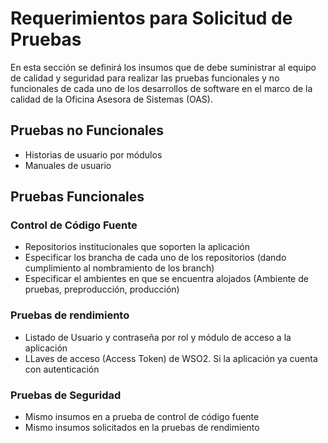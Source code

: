 # Requerimientos para Solicitud de Pruebas
En esta sección se definirá los insumos que de debe suministrar  al equipo de calidad y seguridad para realizar las pruebas funcionales y no funcionales de cada uno de los desarrollos de software en el marco de la calidad de la Oficina Asesora de Sistemas (OAS).

## Pruebas no Funcionales

- Historias de usuario por módulos
- Manuales de usuario

## Pruebas Funcionales

### Control de Código Fuente

- Repositorios institucionales que soporten la aplicación
- Especificar los brancha de cada uno de los repositorios (dando cumplimiento al nombramiento de los branch)
- Especificar el ambientes en que se encuentra alojados (Ambiente de pruebas, preproducción, producción)


### Pruebas de rendimiento

- Listado de Usuario y contraseña por rol y módulo de acceso a la aplicación
- LLaves de acceso (Access Token) de WSO2. Si la aplicación ya cuenta con autenticación

### Pruebas de Seguridad
- Mismo insumos en a prueba de control de código fuente
- Mismo insumos solicitados en la pruebas de rendimiento
